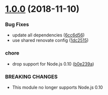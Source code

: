 # [1.0.0](https://github.com/mike-north/ember-pure/compare/v0.0.7...v1.0.0) (2018-11-10)


### Bug Fixes

* update all dependencies ([6cc6d56](https://github.com/mike-north/ember-pure/commit/6cc6d56))
* use shared renovate config ([1dc2515](https://github.com/mike-north/ember-pure/commit/1dc2515))


### chore

* drop support for Node.js 0.10 ([b0e239a](https://github.com/mike-north/ember-pure/commit/b0e239a))


### BREAKING CHANGES

* This module no longer supports Node.js 0.10
